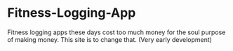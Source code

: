 # Fitness-Logging-App
Fitness logging apps these days cost too much money for the soul purpose of making money. This site is to change that.
(Very early development)
